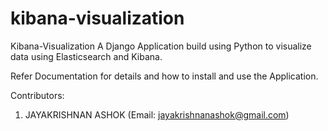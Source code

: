 # kibana-visualization

Kibana-Visualization
A Django Application build using Python to visualize data using Elasticsearch and Kibana.

Refer Documentation for details and how to install and use the Application.

Contributors:

1. JAYAKRISHNAN ASHOK (Email: jayakrishnanashok@gmail.com)
